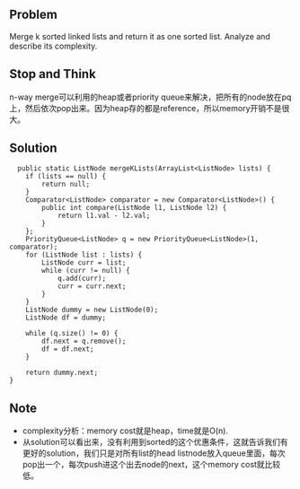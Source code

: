 ## Problem

Merge k sorted linked lists and return it as one sorted list. Analyze and describe its complexity.

## Stop and Think

n-way merge可以利用的heap或者priority queue来解决，把所有的node放在pq上，然后依次pop出来。因为heap存的都是reference，所以memory开销不是很大。

## Solution

      public static ListNode mergeKLists(ArrayList<ListNode> lists) {
    	if (lists == null) {
    		return null;
    	}
    	Comparator<ListNode> comparator = new Comparator<ListNode>() {
    		public int compare(ListNode l1, ListNode l2) {
    			return l1.val - l2.val;
    		}
    	};
    	PriorityQueue<ListNode> q = new PriorityQueue<ListNode>(1, comparator);
    	for (ListNode list : lists) {
    		ListNode curr = list;
    		while (curr != null) {
    			q.add(curr);
    			curr = curr.next;
    		}
    	}
    	ListNode dummy = new ListNode(0);
    	ListNode df = dummy;

    	while (q.size() != 0) {
    		df.next = q.remove();
    		df = df.next;
    	}

    	return dummy.next;
    }

## Note

- complexity分析：memory cost就是heap，time就是O(n).
- 从solution可以看出来，没有利用到sorted的这个优惠条件，这就告诉我们有更好的solution，我们只是对所有list的head listnode放入queue里面，每次pop出一个，每次push进这个出去node的next，这个memory cost就比较低。
